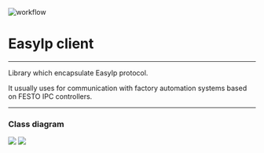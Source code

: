 ﻿![workflow](https://github.com/codebizarro/EasyIpClientCore/actions/workflows/workflow.yml/badge.svg)

# EasyIp client

***

Library which encapsulate EasyIp protocol.

It usually uses for communication with factory automation systems based on FESTO IPC controllers.

***

### Class diagram

![](./ClassDiagram.png)
![](../../raw/default/ClassDiagram.png)